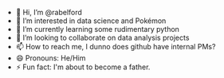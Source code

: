 - 👋 Hi, I’m @rabelford
- 👀 I’m interested in data science and Pokémon
- 🌱 I’m currently learning some rudimentary python
- 💞️ I’m looking to collaborate on data analysis projects
- 📫 How to reach me, I dunno does github have internal PMs?
- 😄 Pronouns: He/Him
- ⚡ Fun fact: I'm about to become a father.

<!---
rabelford/rabelford is a ✨ special ✨ repository because its `README.md` (this file) appears on your GitHub profile.
You can click the Preview link to take a look at your changes.
--->
